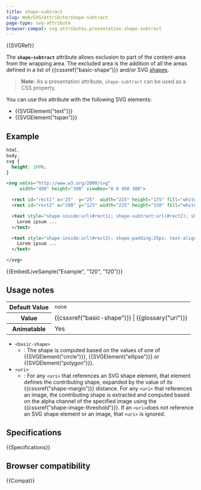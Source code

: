```yaml
---
title: shape-subtract
slug: Web/SVG/Attribute/shape-subtract
page-type: svg-attribute
browser-compat: svg.attributes.presentation.shape-subtract
---
```


{{SVGRef}}

The **`shape-subtract`** attribute allows exclusion to part of the content-area from the wrapping area. The excluded area is the addition of all the areas defined in a list of {{cssxref("basic-shape")}} and/or SVG [shapes](/en-US/docs/Web/SVG/Tutorial/Basic_Shapes).

> **Note:** As a presentation attribute, `shape-subtract` can be used as a CSS property.

You can use this attribute with the following SVG elements:

- {{SVGElement("text")}}
- {{SVGElement("tspan")}}

## Example

```css hidden
html,
body,
svg {
  height: 100%;
}
```

```html
<svg xmlns="http://www.w3.org/2000/svg"
     width="450" height="300" viewBox="0 0 450 300">

  <rect id="rect1" x="25"  y="25"  width="225" height="175" fill="white" stroke="black"/>
  <rect id="rect2" x="200" y="125" width="225" height="150" fill="white" stroke="black" style="shape-margin:25px;"/>

  <text style="shape-inside:url(#rect1); shape-subtract:url(#rect2); shape-padding:25px; text-align:justified;">
    Lorem ipsum ...
  </text>

  <text style="shape-inside:url(#rect2); shape-padding:25px; text-align:justified;">
    Lorem ipsum ...
  </text>

</svg>
```

{{EmbedLiveSample("Example", "120", "120")}}

## Usage notes

<table class="properties">
  <tbody>
    <tr>
      <th scope="row">Default Value</th>
      <td><code>none</code></td>
    </tr>
    <tr>
      <th scope="row">Value</th>
      <td>{{cssxref("basic-shape")}} | {{glossary("uri")}}</td>
    </tr>
    <tr>
      <th scope="row">Animatable</th>
      <td>Yes</td>
    </tr>
  </tbody>
</table>

- `<basic-shape>`
  - : The shape is computed based on the values of one of {{SVGElement("circle")}}, {{SVGElement("ellipse")}} or {{SVGElement("polygon")}}.
- `<uri>`
  - : For any `<uri>` that references an SVG shape element, that element defines the contributing shape, expanded by the value of its {{cssxref("shape-margin")}} distance. For any `<uri>` that references an image, the contributing shape is extracted and computed based on the alpha channel of the specified image using the {{cssxref("shape-image-threshold")}}. If an `<uri>`does not reference an SVG shape element or an image, that `<uri>` is ignored.

## Specifications

{{Specifications}}

## Browser compatibility

{{Compat}}

